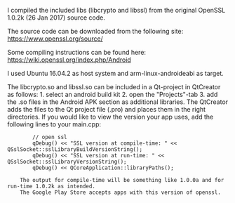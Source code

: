 
I compiled the included libs (libcrypto and libssl) from the original OpenSSL 1.0.2k (26 Jan 2017) source code.

The source code can be downloaded from the following site: https://www.openssl.org/source/

Some compiling instructions can be found here: https://wiki.openssl.org/index.php/Android

I used Ubuntu 16.04.2 as host system and arm-linux-androideabi as target.

The libcrypto.so and libssl.so can be included in a Qt-project in QtCreator as follows:
	1. select an android build kit
	2. open the "Projects"-tab
	3. add the .so files in the Android APK section as additional libraries.
		The QtCreator adds the files to the Qt project file (.pro) and places them in the right directories.
		If you would like to view the version your app uses, add the following lines to your main.cpp:
		
			// open ssl
			qDebug() << "SSL version at compile-time: " << QSslSocket::sslLibraryBuildVersionString();
			qDebug() << "SSL version at run-time: " << QSslSocket::sslLibraryVersionString();
			qDebug() << QCoreApplication::libraryPaths();
			
		The output for compile-time will be something like 1.0.0a and for run-time 1.0.2k as intended.
		The Google Play Store accepts apps with this version of openssl.
